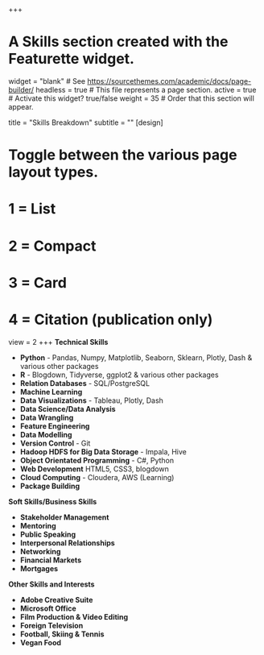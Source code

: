 
+++
# A Skills section created with the Featurette widget.
widget = "blank"  # See https://sourcethemes.com/academic/docs/page-builder/
headless = true  # This file represents a page section.
active = true  # Activate this widget? true/false
weight = 35  # Order that this section will appear.

title = "Skills Breakdown"
subtitle = ""
[design]
  # Toggle between the various page layout types.
  #   1 = List
  #   2 = Compact
  #   3 = Card
  #   4 = Citation (publication only)
  view = 2
+++
**Technical Skills** 
* **Python** - Pandas, Numpy, Matplotlib, Seaborn, Sklearn, Plotly, Dash & various other packages
* **R** - Blogdown, Tidyverse, ggplot2 & various other packages
* **Relation Databases** - SQL/PostgreSQL
* **Machine Learning**
* **Data Visualizations** - Tableau, Plotly, Dash
* **Data Science/Data Analysis**
* **Data Wrangling**
* **Feature Engineering**
* **Data Modelling**
* **Version Control** - Git
* **Hadoop HDFS for Big Data Storage** - Impala, Hive
* **Object Orientated Programming** - C#, Python
* **Web Development** HTML5, CSS3, blogdown
* **Cloud Computing** - Cloudera, AWS (Learning)
* **Package Building**

**Soft Skills/Business Skills**
* **Stakeholder Management**
* **Mentoring**
* **Public Speaking**
* **Interpersonal Relationships**
* **Networking**
* **Financial Markets**
* **Mortgages**

**Other Skills and Interests**
* **Adobe Creative Suite**
* **Microsoft Office**
* **Film Production & Video Editing**
* **Foreign Television** 
* **Football, Skiing & Tennis**
* **Vegan Food**


